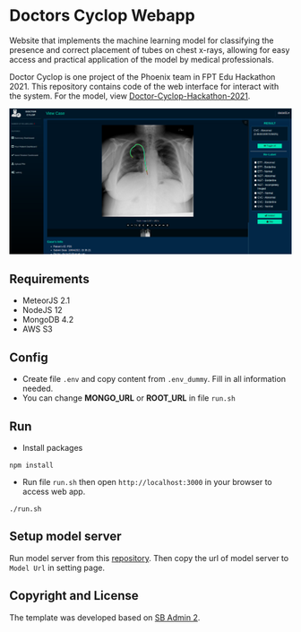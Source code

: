 # Doctors Cyclop Webapp

Website that implements the machine learning model for classifying the presence and correct placement of tubes on chest x-rays, allowing for easy access and practical application of the model by medical professionals.

Doctor Cyclop is one project of the Phoenix team in FPT Edu Hackathon 2021. This repository contains code of the web interface for interact with the system. For the  model, view [Doctor-Cyclop-Hackathon-2021](https://github.com/thaiminhpv/Doctor-Cyclop-Hackathon-2021).

![UI](./assets/ui.png)

## Requirements

- MeteorJS 2.1
- NodeJS 12
- MongoDB 4.2
- AWS S3

## Config

- Create file `.env` and copy content from `.env_dummy`. Fill in all information needed.
- You can change **MONGO_URL** or **ROOT_URL** in file `run.sh`

## Run 

- Install packages
```
npm install
```
- Run file `run.sh` then open `http://localhost:3000` in your browser to access web app.
```
./run.sh
```

## Setup model server
Run model server from this [repository](https://github.com/thaiminhpv/Doctor-Cyclop-Hackathon-2021). Then copy the url of model server to `Model Url` in setting page.


## Copyright and License
The template was developed based on [SB Admin 2](https://startbootstrap.com/theme/sb-admin-2).

